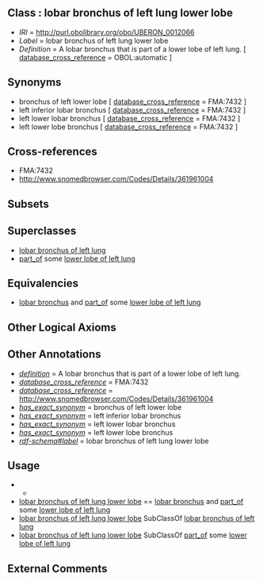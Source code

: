 
## Class : lobar bronchus of left lung lower lobe

 * *IRI* = http://purl.obolibrary.org/obo/UBERON_0012066
 * *Label* = lobar bronchus of left lung lower lobe
 * *Definition* = A lobar bronchus that is part of a lower lobe of left lung. [ [database_cross_reference](../../ef/oboInOwl#hasDbXref.md) = OBOL:automatic ]

## Synonyms

 * bronchus of left lower lobe [ [database_cross_reference](../../ef/oboInOwl#hasDbXref.md) = FMA:7432 ]
 * left inferior lobar bronchus [ [database_cross_reference](../../ef/oboInOwl#hasDbXref.md) = FMA:7432 ]
 * left lower lobar bronchus [ [database_cross_reference](../../ef/oboInOwl#hasDbXref.md) = FMA:7432 ]
 * left lower lobe bronchus [ [database_cross_reference](../../ef/oboInOwl#hasDbXref.md) = FMA:7432 ]

## Cross-references

 * FMA:7432
 * http://www.snomedbrowser.com/Codes/Details/361961004

## Subsets


## Superclasses

 * [lobar bronchus of left lung](../../UBERON/05/UBERON_0003405.md)
 * [part_of](../../BFO/50/BFO_0000050.md) some [lower lobe of left lung](../../UBERON/53/UBERON_0008953.md)

## Equivalencies

 * [lobar bronchus](../../UBERON/83/UBERON_0002183.md) and [part_of](../../BFO/50/BFO_0000050.md) some [lower lobe of left lung](../../UBERON/53/UBERON_0008953.md)

## Other Logical Axioms


## Other Annotations

 * *[definition](../../IAO/15/IAO_0000115.md)* = A lobar bronchus that is part of a lower lobe of left lung.
 * *[database_cross_reference](../../ef/oboInOwl#hasDbXref.md)* = FMA:7432
 * *[database_cross_reference](../../ef/oboInOwl#hasDbXref.md)* = http://www.snomedbrowser.com/Codes/Details/361961004
 * *[has_exact_synonym](../../ym/oboInOwl#hasExactSynonym.md)* = bronchus of left lower lobe
 * *[has_exact_synonym](../../ym/oboInOwl#hasExactSynonym.md)* = left inferior lobar bronchus
 * *[has_exact_synonym](../../ym/oboInOwl#hasExactSynonym.md)* = left lower lobar bronchus
 * *[has_exact_synonym](../../ym/oboInOwl#hasExactSynonym.md)* = left lower lobe bronchus
 * *[rdf-schema#label](../../el/rdf-schema#label.md)* = lobar bronchus of left lung lower lobe

## Usage

 * -
 * [lobar bronchus of left lung lower lobe](../../UBERON/66/UBERON_0012066.md) == [lobar bronchus](../../UBERON/83/UBERON_0002183.md) and [part_of](../../BFO/50/BFO_0000050.md) some [lower lobe of left lung](../../UBERON/53/UBERON_0008953.md)
 * [lobar bronchus of left lung lower lobe](../../UBERON/66/UBERON_0012066.md) SubClassOf [lobar bronchus of left lung](../../UBERON/05/UBERON_0003405.md)
 * [lobar bronchus of left lung lower lobe](../../UBERON/66/UBERON_0012066.md) SubClassOf [part_of](../../BFO/50/BFO_0000050.md) some [lower lobe of left lung](../../UBERON/53/UBERON_0008953.md)

## External Comments

